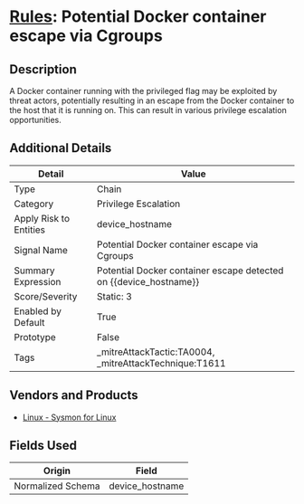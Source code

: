 # [Rules](README.md): Potential Docker container escape via Cgroups

## Description
A Docker container running with the privileged flag may be exploited by threat actors, potentially resulting in an escape from the Docker container to the host that it is running on. This can result in various privilege escalation opportunities.

## Additional Details
|Detail|Value|
|----|----|
|Type|Chain|
|Category|Privilege Escalation|
|Apply Risk to Entities|device_hostname|
|Signal Name|Potential Docker container escape via Cgroups|
|Summary Expression|Potential Docker container escape detected on {{device_hostname}}|
|Score/Severity|Static: 3|
|Enabled by Default|True|
|Prototype|False|
|Tags|_mitreAttackTactic:TA0004, _mitreAttackTechnique:T1611|
## Vendors and Products
- [Linux - Sysmon for Linux](../products/b238758d-ade8-41d2-b32d-c99159e9fd74.md)


## Fields Used

|Origin|Field|
|----|----|
|Normalized Schema|device_hostname|



